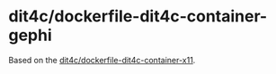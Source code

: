 # dit4c/dockerfile-dit4c-container-gephi

Based on the [dit4c/dockerfile-dit4c-container-x11](https://github.com/dit4c/dockerfile-dit4c-container-xll).
